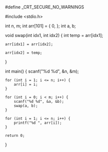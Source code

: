#define _CRT_SECURE_NO_WARNINGS

#include <stdio.h>

int n, m;
int arr[101] = { 0, };
int a, b;

void swap(int idx1, int idx2) {
    int temp = arr[idx1];
    
    arr[idx1] = arr[idx2];
    
    arr[idx2] = temp;
}


int main() {
    scanf("%d %d", &n, &m);

    for (int i = 1; i <= n; i++) {
        arr[i] = i;
    }

    for (int i = 0; i < m; i++) {
        scanf("%d %d", &a, &b);
        swap(a, b);
    }

    for (int i = 1; i <= n; i++) {
        printf("%d ", arr[i]);
    }

    return 0;
}
